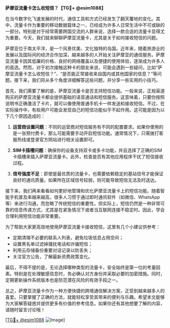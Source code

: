 **萨摩亚流量卡怎么收短信？【TG💪+ @esim1088】**

在当今数字化飞速发展的时代，通信工具和方式已经发生了翻天覆地的变化。其中，流量卡作为重要的移动数据载体之一，已经成为许多人日常生活中不可或缺的一部分。特别是对于经常需要跨国交流的人群来说，选择一款合适的流量卡显得尤为重要。今天，我们就来聊聊萨摩亚流量卡，尤其是关于如何接收短信的问题。

萨摩亚位于南太平洋，是一个风景优美、文化独特的岛国。近年来，随着旅游业的发展以及国际间的经济合作加深，越来越多的人开始关注萨摩亚的通信服务。萨摩亚流量卡因其低廉的价格、良好的网络覆盖以及便捷的使用体验，逐渐成为许多人的首选。然而，对于初次接触这种卡的朋友来说，可能会遇到一些疑问，比如“萨摩亚流量卡怎么收短信？”、“是否能正常接收来自国内或其他国家的信息？”等问题。接下来，我们将从多个角度详细解答这些问题，并分享一些实用的小技巧。

首先，我们需要了解的是，萨摩亚流量卡是否支持短信功能。一般来说，正规渠道购买的萨摩亚流量卡都会提供基础的语音通话和短信服务。这意味着，只要你按照说明书正确激活了卡片，就可以像使用普通手机卡一样发送和接收短信。不过，在实际操作中，有些用户可能会发现自己的短信功能似乎不起作用。这可能是因为以下几个原因造成的：

1. **运营商设置问题**：不同的运营商对短信服务有不同的配置要求。如果你使用的是一张预付费卡，那么可能需要手动开启短信功能。通常情况下，只需拨打客服热线或登录官方网站进行相关设置即可。
   
2. **SIM卡插槽问题**：确保你的设备支持双卡或多卡功能，并且选择了正确的SIM卡插槽来插入萨摩亚流量卡。此外，检查是否有其他应用程序干扰了短信接收过程。

3. **信号强度不足**：即使是最优质的流量卡，也需要依赖稳定的基站信号才能保证良好的通讯质量。如果所在区域信号较弱，则可能导致短信无法及时送达。

接下来，我们再来看看如何更好地管理和优化萨摩亚流量卡上的短信功能。随着智能手机普及率越来越高，很多人习惯于通过即时通讯软件（如微信、WhatsApp等）来进行沟通，而忽略了传统短信的重要性。但实际上，短信仍然是一种非常可靠的信息传递方式，尤其是在紧急情况下或者当互联网连接不稳定时。因此，学会合理利用短信功能非常重要。

为了帮助大家更高效地使用萨摩亚流量卡接收短信，这里有几个小建议供参考：
- 定期清理不必要的联系人列表，避免垃圾信息占用空间；
- 设置黑名单过滤掉骚扰电话和诈骗短信；
- 利用云存储备份重要对话记录以防丢失；
- 关注官方公告，了解最新资费政策变化。

最后，不得不提的是，无论选择哪种类型的流量卡，安全始终是第一位的考量因素。特别是在处理敏感信息时，务必确认对方身份并采取必要的加密措施。同时，定期更新操作系统版本也是防范潜在风险的有效手段之一。

总之，萨摩亚流量卡作为一种方便快捷的跨境通信解决方案，正受到越来越多人的喜爱。只要掌握了正确的方法，就能轻松享受其带来的便利与乐趣。希望本文能够为大家解答疑惑并提供更多有价值的参考信息。如果你还有其他想要了解的内容，请随时留言讨论哦！

[[TG💪+ @esim1088](https://t.me/s/esim1088) ![Image](https://i.postimg.cc/4NQfJmqS/Snipaste-2025-05-13-00-14-12.png)]